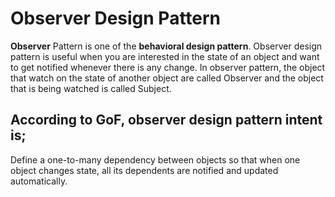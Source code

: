 # Observer Design Pattern

**Observer** Pattern is one of the **behavioral design pattern**. Observer design pattern is useful when you are interested in the state of an object and want to get notified whenever there is any change. In observer pattern, the object that watch on the state of another object are called Observer and the object that is being watched is called Subject.

## According to GoF, observer design pattern intent is;

Define a one-to-many dependency between objects so that when one object changes state, all its dependents are notified and updated automatically.

